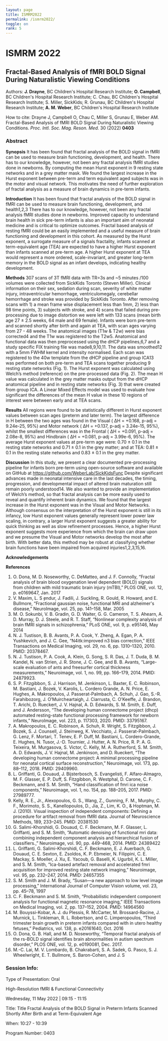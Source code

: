 ```yaml
---
layout: page
title: ISMRM2022
permalink: /ismrm2022/
toggle: on
rank: 5
---
```


# ISMRM 2022

## Fractal-Based Analysis of fMRI BOLD Signal During Naturalistic Viewing Conditions

Authors: **J. Drayne**, BC Children's Hospital Research Institute; **O. Campbell**, BC Children's Hospital Research Institute; C. Chau, BC Children's Hospital Research Institute; S. Miller, SickKids; R. Grunau, BC Children's Hospital Research Institute; **A. M. Weber**, BC Children's Hospital Research Institute

How to cite: Drayne J, Campbell O, Chau C, Miller S, Grunau E, Weber AM. Fractal-Based Analysis of fMRI BOLD Signal During Naturalistic Viewing Conditions. _Proc. Intl. Soc. Mag. Reson. Med._ 30 (2022) **0403**

### Abstract

**Synopsis**
It has been found that fractal analysis of the BOLD signal in fMRI can be used to measure brain functioning, development, and health. There has to our knowledge, however, not been any fractal analysis fMRI studies done in newborns. By computing the mean Hurst exponent in 9 resting state networks and in a grey matter mask. We found the largest increase in the Hurst exponent between pre-term and term equivalent aged subjects was in the motor and visual network. This motivates the need of further exploration of fractal analysis as a measure of brain dynamics in pre-term infants.

**Introduction**
It has been found that fractal analysis of the BOLD signal in fMRI can be used to measure brain functioning, development, and health1,2,3 There has to our knowledge, however, not been any fractal analysis fMRI studies done in newborns. Improved capacity to understand brain health in sick pre-term infants is also an important aim of neonatal medicine and is critical to optimize outcomes. Fractal based analysis of resting fMRI could be an easily implemented and a useful measure of brain functioning and development in this cohort. As measured by the Hurst exponent, a surrogate measure of a signals fractality, infants scanned at term-equivalent age (TEA) are expected to have a higher Hurst exponent than infants scanned at pre-term age. A higher Hurst exponent at TEA would represent a more ordered, scale-invariant, and greater long-term memory in the BOLD signal as an infant develops, indicating healthy development.

**Methods**
307 scans of 3T fMRI data with TR=3s and ~5 minutes /100 volumes were collected from SickKids Toronto (Steven Miller). Clinical information on their sex, sedation during scan, severity of white matter injury, intraventricular hemorrhage, ventriculomegaly, cerebellar hemorrhage and stroke was provided by SickKids Toronto. After removing scans with 1) a mean frame wise displacement less than 1mm, 2) less than 98 time points, 3) subjects with stroke, and 4) scans that failed during pre-processing due to image distortion we were left with 133 scans (mean birth age 27 ± 2.5 weeks, 64 male and 69 female). Infants were born pre-term and scanned shortly after birth and again at TEA, with scan ages varying from 27 - 48 weeks. The anatomical images (T1w & T2w) were bias corrected4 and the T1w was registered to the T2w5. Anatomical and functional data was then preprocessed using the dHCP pipelines,6,7 and a study specific FIX training file was made8,9,10,11. The data was smoothed12 with a 5mm FWHM kernel and intensity normalised. Each scan was registered to the 40w template from the dHCP pipeline and group ICA13 was performed on both pre-term and TEA scans together producing 9 resting state networks (Fig. 1). The Hurst exponent was calculated using Welch’s method (reference) on the pre-processed data (Fig. 2). The mean H value was calculated in the grey matter masks output from the dHCP anatomical pipeline and in resting state networks (Fig. 3) that were created from group ICA. A Linear Mixed Effects model was used to evaluate how significant the differences of the mean H value in these 10 regions of interest were between early and at TEA scans.

**Results**
All regions were found to be statistically different in Hurst exponent values between scan ages (preterm and later term). The largest difference in H between the two ages was found in the Visual ( ΔH = +0.168, p-adj = 9.24e-25, 95%) and Motor network ( ΔH = +0.137, p-adj = 3.24e-15, 95%), whilst the smallest differences was in the Frontal ( ΔH = +0.091, p-adj = 2.08e-8, 95%) and Hindbrain ( ΔH = +0.081, p-adj = 3.99e-6, 95%). The average Hurst exponent values at pre-term age were: 0.70 ± 0.1 in the resting state networks and 0.71 ± 0.1 in the grey matter; and at TEA: 0.81 ± 0.1 in the resting state networks and 0.83 ± 0.1 in the grey matter.

**Discussion**
In this study, we present a clear documented pre-processing pipeline for infants born pre-term using open-source software and available on GitHub at https://github.com/WeberLab/SickKidsFunc Despite significant advances made in neonatal intensive care in the last decades, the timing, progression, and developmental impact of altered brain maturation still remain poorly understood14. We also wanted to provide an implementation of Welch’s method, so that fractal analysis can be more easily used to reveal and quantify inherent brain dynamics.
We found that the largest increase in the Hurst exponent was in the Visual and Motor Networks. Although consensus on the interpretation of the Hurst exponent is still in its infancy, low Hurst exponent values generally represent lower power law scaling, in contrary, a larger Hurst exponent suggests a greater ability for quick thinking as well as slow refinement processes. Hence, a higher Hurst exponent suggests more experience from which the brain can draw upon and we presume the Visual and Motor networks develop the most after birth. With better data, this method may be robust at classifying whether brain functions have been impaired from acquired injuries1,2,3,15,16.

**Acknowledgements**

**References**
1. O. Dona, M. D. Noseworthy, C. DeMatteo, and J. F. Connolly, “Fractal analysis of brain blood oxygenation level dependent (BOLD) signals from children with mild traumatic brain injury (mTBI),” PLOS ONE, vol. 12, p. e0169647, Jan. 2017
2. V. Maxim, L. S ̧endur, J. Fadili, J. Suckling, R. Gould, R. Howard, and E. Bullmore, “Fractional gaussian noise, functional MRI and alzheimer's disease,” NeuroImage, vol. 25, pp. 141–158, Mar. 2005
3. M. O. Sokunbi, V. B. Gradin, G. D. Waiter, G. G. Cameron, T. S. Ahearn, A. D. Murray, D. J. Steele, and R. T. Staff, “Nonlinear complexity analysis of brain fMRI signals in schizophrenia,” PLoS ONE, vol. 9, p. e95146, May 2014
4. N. J. Tustison, B. B. Avants, P. A. Cook, Y. Zheng, A. Egan, P. A. Yushkevich, and J. C. Gee, “N4itk:improved n3 bias correction,” IEEE Transactions on Medical Imaging, vol. 29, no. 6, pp. 1310–1320, 2010. PMID: 20378467.
5. N. J. Tustison, P. A. Cook, A. Klein, G. Song, S. R. Das, J. T. Duda, B. M. Kandel, N. van Strien, J. R. Stone, J. C. Gee, and B. B. Avants, “Large-scale evaluation of ants and freesurfer cortical thickness measurements,” Neuroimage, vol. 1, no. 99, pp. 166–179, 2014. PMID: 24879923.
6. S. P. Fitzgibbon, S. J. Harrison, M. Jenkinson, L. Baxter, E. C. Robinson, M. Bastiani, J. Bozek, V. Karolis, L. Cordero Grande, A. N. Price, E. Hughes, A. Makropoulos, J. Passerat-Palmbach, A. Schuh, J. Gao, S.-R. Farahibozorg, J. O’Muircheartaigh, J. Ciarrusta, C. O’Keeffe, J. Brandon, T. Arichi, D. Rueckert, J. V. Hajnal, A. D. Edwards, S. M. Smith, E. Duff, and J. Andersson, “The developing human connectome project (dhcp) automated resting-state functional processing framework for newborn infants,” NeuroImage, vol. 223, p. 117303, 2020. PMID: 33795167.
7. A. Makropoulos, E. C. Robinson, A. Schuh, R. Wright, S. Fitzgibbon, J. Bozek, S. J. Counsell, J. Steinweg, K. Vecchiato, J. Passerat-Palmbach, G. Lenz, F. Mortari, T. Tenev, E. P. Duff, M. Bastiani, L. Cordero-Grande, E. Hughes, N. Tusor, J.-D. Tournier, J. Hutter, A. N. Price, R. P. A. G. Teixeira, M. Murgasova, S. Victor, C. Kelly, M. A. Rutherford, S. M. Smith, A. D. Edwards, J. V. Hajnal, M. Jenkinson, and D. Rueckert, “The developing human connectome project: A minimal processing pipeline for neonatal cortical surface reconstruction,” Neuroimage, vol. 173, pp. 88–112, 2018. PMID: 29409960.
8. L. Griffanti, G. Douaud, J. Bijsterbosch, S. Evangelisti, F. Alfaro-Almagro, M. F. Glasser, E. P. Duff, S. Fitzgibbon, R. Westphal, D. Carone, C. F. Beckmann, and S. M. Smith, “Hand classification of fmri ica noise components,” Neuroimage, vol. 1, no. 154, pp. 188–205, 2017. PMID: 27989777.
9. Kelly, R. E., Jr., Alexopoulos, G. S., Wang, Z., Gunning, F. M., Murphy, C. F., Morimoto, S. S., Kanellopoulos, D., Jia, Z., Lim, K. O., & Hoptman, M. J. (2010). Visual inspection of independent components: Defining a procedure for artifact removal from fMRI data. Journal of Neuroscience Methods, 189, 233–245. PMID: 20381530
10. G. Salimi-Khorshidi, G. Douaud, C. F. Beckmann, M. F. Glasser, L. Griffanti, and S. M. Smith, “Automatic denoising of functional mri data: combining independent component analysis and hierarchical fusion of classifiers.,” Neuroimage, vol. 90, pp. 449–468, 2014. PMID: 24389422
11. L. Griffanti, G. Salimi-Khorshidi, C. F. Beckmann, E. J. Auerbach, G. Douaud, C. E. Sexton, E. Zsoldos, K. P. Ebmeier, N. Filippini, C. E. Mackay, S. Moeller, J. Xu, E. Yacoub, G. Baselli, K. Ugurbil, K. L. Miller, and S. M. Smith, “Ica-based artefact removal and accelerated fmri acquisition for improved resting state network imaging,” Neuroimage, vol. 95, pp. 232–247, 2014. PMID: 24657355
12. S. M. Smith and J. M. Brady, “Susan—a new approach to low level image processing,” International Journal of Computer Vision volume, vol. 23, pp. 45–78, 1997
13. C. F. Beckmann and S. M. Smith, “Probabilistic independent component analysis for functional magnetic resonance imaging,” IEEE Transactions on Medical Imaging, vol. 2, pp. 137–152, 2004. PMID: 14964560
14. M. Bouyssi-Kobar, A. J. du Plessis, R. McCarter, M. Brossard-Racine, J. Murnick, L. Tinkleman, R. L. Robertson, and C. Limperopoulos, “Third trimester brain growth in preterm infants compared with in utero healthy fetuses,” Pediatrics, vol. 138, p. e20161640, Oct. 2016
15. O. Dona, G. B. Hall, and M. D. Noseworthy, “Temporal fractal analysis of the rs-BOLD signal identifies brain abnormalities in autism spectrum disorder,” PLOS ONE, vol. 12, p. e0190081, Dec. 2017.
16. M.-C. Lai, M. V. Lombardo, B. Chakrabarti, S. A. Sadek, G. Pasco, S. J. Wheelwright, E. T. Bullmore, S. Baron-Cohen, and J. S

### Session Info:

Type of Presentation: Oral

High-Resolution fMRI & Functional Connectivity

Wednesday, 11 May 2022 | 09:15 - 11:15

Title: Title Fractal Analysis of the BOLD Signal in Preterm Infants Scanned Shortly After Birth and at Term-Equivalent Age

When: 10:27 - 10:39

Program Number: 0403
